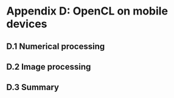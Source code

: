 # Appendix D: OpenCL on mobile devices

## D.1 Numerical processing

## D.2 Image processing

## D.3 Summary

